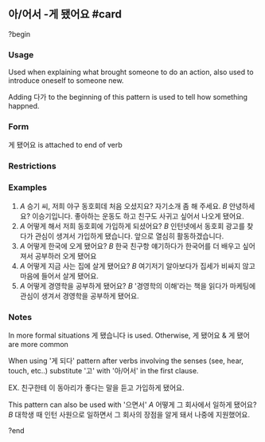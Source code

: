 ## 아/어서 -게 됐어요 #card
?begin
### Usage
Used when explaining what brought someone to do an action, also used to introduce oneself to someone new.

Adding 다가 to the beginning of this pattern is used to tell how something happned.
### Form
게 됐어요 is attached to end of verb
### Restrictions
### Examples
1.  *A* 승기 씨, 저희 야구 동호회데 처음 오셨지요? 자기소개 좀 해 주세요.
    *B* 안녕하세요? 이승기입니다. 좋아하는 운동도 하고 친구도 사귀고 싶어서 나오게 됐어요.
2.   *A* 어떻게 해서 저희 동호회에 가입하게 되셨어요?
    *B* 인턴넷에서 동호회 광고를 찾다가 관심이 생겨서 가입하게 됐습니다. 앞으로 열심히 활동하겠습니다.
3.   *A* 어떻게 한국에 오게 됐어요?
    *B* 한국 친구항 얘기하다가 한국어를 더 배우고 싶어져서 공부하러 오게 됐어요
4.   *A* 어떻게 지금 사는 집에 살게 됐어요?
    *B* 여기저기 알아보다가 집세가 비싸지 않고 마음에 들어서 살게 됐어요.
5.   *A* 어떻게 경영학을 공부하게 됐어요?
    *B* '경영학의 이해'라는 책을 읽다가 마케팅에 관심이 생겨서 경영학을 공부하게 됐어요.
### Notes
In more formal situations 게 됐습니다 is used. Otherwise, 게 됐어요 & 게 됐어 are more common

When using '게 되다' pattern after verbs involving the senses (see, hear, touch, etc..) substitute '고' with '아/어서' in the first clause.

EX. 친구한테 이 동아리가 좋다는 말을 듣고 가입하게 됐어요.

This pattern can also be used with '으면서'
*A* 어떻게 그 회사에서 일하게 됐어요?
*B* 대학생 때 인턴 사원으로 일하면서 그 회사의 장점을 알게 돼서 나중에 지원했어요.
<!--SR:!2025-06-27,3,250-->
?end
